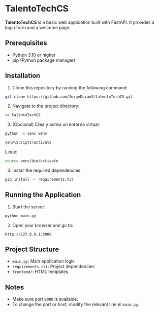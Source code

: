 # TalentoTechCS

**TalentoTechCS** is a basic web application built with FastAPI. It provides a login form and a welcome page.

## Prerequisites

- Python 3.10 or higher  
- pip (Python package manager)

## Installation

1. Clone this repository by running the following command:

```bash
git clone https://github.com/JorgeDuranS/talentoTechCS.git
```

2. Navigate to the project directory:

```bash
cd talentoTechCS
```

3. (Opcional) Crea y activa un entorno virtual:

```bash
python -m venv venv
```

```bash
venv\Scripts\activate
```
Linux:
```bash
source venv/bin/activate
```

3. Install the required dependencies:

```bash
pip install -r requirements.txt
```

## Running the Application

1. Start the server:

```bash
python main.py
```

2. Open your browser and go to:

```
http://127.0.0.1:8000
```

## Project Structure

- `main.py`: Main application logic  
- `requirements.txt`: Project dependencies  
- `frontend/`: HTML templates

## Notes

- Make sure port `8000` is available.
- To change the port or host, modify the relevant line in `main.py`.
